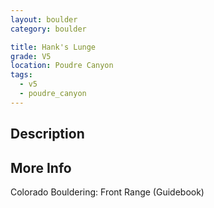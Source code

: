 ```yaml
---
layout: boulder
category: boulder

title: Hank's Lunge
grade: V5
location: Poudre Canyon
tags:
  - v5
  - poudre_canyon
---
```


## Description


## More Info
Colorado Bouldering: Front Range (Guidebook)
